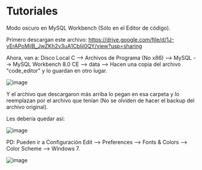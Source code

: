 # Tutoriales

Modo oscuro en MySQL Workbench (Sólo en el Editor de código).

Primero descargan este archivo: https://drive.google.com/file/d/1J-vErAPoMilB_JwZKh2v3uA1CbIji0QY/view?usp=sharing

Ahora, van a: Disco Local C --> Archivos de Programa (No x86) --> MySQL --> MySQL Workbench 8.0 CE --> data --> Hacen una copia del archivo "code_editor" y lo guardan en otro lugar. 

![image](https://github.com/Bjornlb21/Tutoriales/assets/119635145/0b730e27-650b-4c07-84a0-4b48712ebf11)


Y el archivo que descargaron más arriba lo pegan en esa carpeta y lo reemplazan por el archivo que tenían (No se olviden de hacer el backup del archivo original).

Les debería quedar así:

![image](https://github.com/Bjornlb21/Tutoriales/assets/119635145/35e4f24c-96f0-4ac8-a080-6d892245774c)

PD: Pueden ir a Configuración Edit --> Preferences --> Fonts & Colors --> Color Scheme --> Windows 7.

![image](https://github.com/Bjornlb21/Tutoriales/assets/119635145/584cce69-7009-4f7a-aade-b99c7959a2a0)
